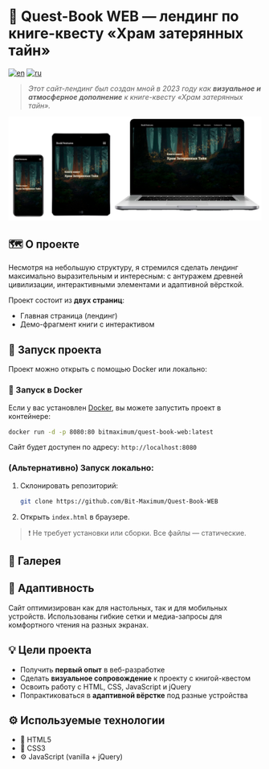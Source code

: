 # 🌄 Quest-Book WEB — лендинг по книге-квесту «Храм затерянных тайн»

[![en](https://img.shields.io/badge/lang-en-red.svg)](https://github.com/Bit-Maximum/Quest-Book-WEB/blob/master/README.md)
[![ru](https://img.shields.io/badge/lang-ru-blue.svg)](https://github.com/Bit-Maximum/Quest-Book-WEB/blob/master/translation/README.ru.md)


> _Этот сайт-лендинг был создан мной в 2023 году как **визуальное и атмосферное дополнение** к книге-квесту *«Храм затерянных тайн»*._

![Превью](media/1.png)

## 🗺 О проекте

Несмотря на небольшую структуру, я стремился сделать лендинг максимально выразительным и интересным: с антуражем древней цивилизации, интерактивными элементами и адаптивной вёрсткой.

Проект состоит из **двух страниц**:
- Главная страница (лендинг)
- Демо-фрагмент книги с интерактивом

## 🚀 Запуск проекта

Проект можно открыть с помощью Docker или локально:

### 🐳 Запуск в Docker

Если у вас установлен [Docker](https://www.docker.com/), вы можете запустить проект в контейнере:
   ```bash
   docker run -d -p 8080:80 bitmaximum/quest-book-web:latest
   ```
Сайт будет доступен по адресу: `http://localhost:8080`

### (Альтернативно) Запуск локально:

1. Склонировать репозиторий:
   ```bash
   git clone https://github.com/Bit-Maximum/Quest-Book-WEB
   ```

2. Открыть `index.html` в браузере.
>❗ Не требует установки или сборки. Все файлы — статические.


## 📸 Галерея



## 📱 Адаптивность

Сайт оптимизирован как для настольных, так и для мобильных устройств. Использованы гибкие сетки и медиа-запросы для комфортного чтения на разных экранах.

## 💡 Цели проекта

- Получить **первый опыт** в веб-разработке
- Сделать **визуальное сопровождение** к проекту с книгой-квестом
- Освоить работу с HTML, CSS, JavaScript и jQuery
- Попрактиковаться в **адаптивной вёрстке** под разные устройства

## ⚙️ Используемые технологии
- 📄 HTML5
- 🎨 CSS3
- ⚙️ JavaScript (vanilla + jQuery)
